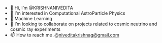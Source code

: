 - 👋 Hi, I’m @KRISHNANIVEDITA
- 👀 I’m interested in Computational AstroParticle Physics
- 🌱 Machine Learning 
- 💞️ I’m looking to collaborate on projects related to cosmic neutrino and cosmic ray experiments
- 📫 How to reach me .@niveditakrishnag@gmail.com

<!---
KRISHNANIVEDITA/KRISHNANIVEDITA is a ✨ special ✨ repository because its `README.md` (this file) appears on your GitHub profile.
You can click the Preview link to take a look at your changes.
--->
